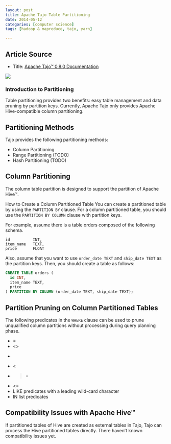 ```yaml
---
layout: post
title: Apache Tajo Table Partitioning
date: 2014-05-12
categories: [computer science]
tags: [hadoop & mapreduce, tajo, yarn]

---
```


## Article Source
* Title: [Apache Tajo™ 0.8.0 Documentation](http://tajo.apache.org/docs/0.8.0/table_partitioning.html)

[![](http://sungsoo.github.com/images/tajo-documentation.png)](http://sungsoo.github.com/images/tajo-documentation.png)

### Introduction to Partitioning

Table partitioning provides two benefits: easy table management and data pruning by partition keys. Currently, Apache Tajo only provides Apache Hive-compatible column partitioning.

## Partitioning Methods

Tajo provides the following partitioning methods:

* Column Partitioning
* Range Partitioning (TODO)
* Hash Partitioning (TODO)

## Column Partitioning
The column table partition is designed to support the partition of Apache Hive™.

How to Create a Column Partitioned Table
You can create a partitioned table by using the `PARTITION BY` clause. For a column partitioned table, you should use the `PARTITION BY COLUMN` clause with partition keys.

For example, assume there is a table orders composed of the following schema.

```
id          INT,
item_name   TEXT,
price       FLOAT
```

Also, assume that you want to use `order_date TEXT` and `ship_date TEXT` as the partition keys. Then, you should create a table as follows:

```sql
CREATE TABLE orders (
  id INT,
  item_name TEXT,
  price
) PARTITION BY COLUMN (order_date TEXT, ship_date TEXT);
```

## Partition Pruning on Column Partitioned Tables
The following predicates in the `WHERE` clause can be used to prune unqualified column partitions without processing during query planning phase.

* =
* <>
* >
* <
* >=
* <=
* LIKE predicates with a leading wild-card character
* IN list predicates

## Compatibility Issues with Apache Hive™

If partitioned tables of Hive are created as external tables in Tajo, Tajo can process the Hive partitioned tables directly. There haven’t known compatibility issues yet. 